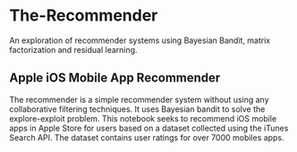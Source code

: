 # The-Recommender
An exploration of recommender systems using Bayesian Bandit, matrix factorization and residual learning.

## Apple iOS Mobile App Recommender
The recommender is a simple recommender system without using any collaborative filtering techniques. It uses Bayesian bandit to solve the explore-exploit problem. This notebook seeks to recommend iOS mobile apps in Apple Store for users based on a dataset collected using the iTunes Search API. The dataset contains user ratings for over 7000 mobiles apps.
